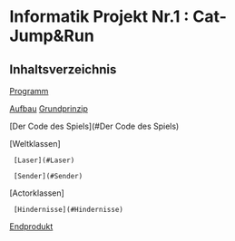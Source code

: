 # Informatik Projekt Nr.1 : Cat-Jump&Run


## Inhaltsverzeichnis

[Programm](#Programm)

[Aufbau](#Aufbau)
   [Grundprinzip](#Grundprinzip)

[Der Code des Spiels](#Der Code des Spiels)
   
   [Weltklassen]
     
     [Laser](#Laser)
     
     [Sender](#Sender)
   
   [Actorklassen]
     
     [Hindernisse](#Hindernisse)

[Endprodukt](#Endprodukt) 
